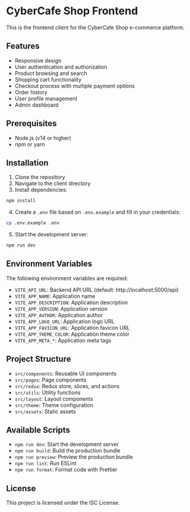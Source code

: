 # CyberCafe Shop Frontend

This is the frontend client for the CyberCafe Shop e-commerce platform.

## Features

- Responsive design
- User authentication and authorization
- Product browsing and search
- Shopping cart functionality
- Checkout process with multiple payment options
- Order history
- User profile management
- Admin dashboard

## Prerequisites

- Node.js (v14 or higher)
- npm or yarn

## Installation

1. Clone the repository
2. Navigate to the client directory
3. Install dependencies:

```bash
npm install
```

4. Create a `.env` file based on `.env.example` and fill in your credentials:

```bash
cp .env.example .env
```

5. Start the development server:

```bash
npm run dev
```

## Environment Variables

The following environment variables are required:

- `VITE_API_URL`: Backend API URL (default: http://localhost:5000/api)
- `VITE_APP_NAME`: Application name
- `VITE_APP_DESCRIPTION`: Application description
- `VITE_APP_VERSION`: Application version
- `VITE_APP_AUTHOR`: Application author
- `VITE_APP_LOGO_URL`: Application logo URL
- `VITE_APP_FAVICON_URL`: Application favicon URL
- `VITE_APP_THEME_COLOR`: Application theme color
- `VITE_APP_META_*`: Application meta tags

## Project Structure

- `src/components`: Reusable UI components
- `src/pages`: Page components
- `src/redux`: Redux store, slices, and actions
- `src/utils`: Utility functions
- `src/layout`: Layout components
- `src/theme`: Theme configuration
- `src/assets`: Static assets

## Available Scripts

- `npm run dev`: Start the development server
- `npm run build`: Build the production bundle
- `npm run preview`: Preview the production bundle
- `npm run lint`: Run ESLint
- `npm run format`: Format code with Prettier

## License

This project is licensed under the ISC License.
